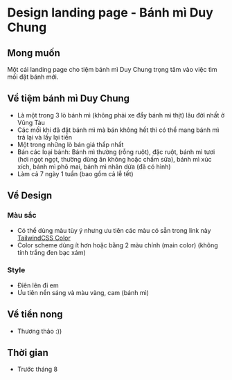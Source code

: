 # Design landing page - Bánh mì Duy Chung

## Mong muốn
Một cái landing page cho tiệm bánh mì Duy Chung trọng tâm vào việc tìm mối đặt bánh mới.

## Về tiệm bánh mì Duy Chung
- Là một trong 3 lò bánh mì (không phải xe đẩy bánh mì thịt) lâu đời nhất ở Vũng Tàu
- Các mối khi đã đặt bánh mì mà bán không hết thì có thể mang bánh mì trả lại và lấy lại tiền
- Một trong những lò bán giá thấp nhất
- Bán các loại bánh: Bánh mì thường (rỗng ruột), đặc ruột, bánh mì tươi (hơi ngọt ngọt, thường dùng ăn không hoặc chấm sữa), bánh mì xúc xích, bánh mì phô mai, bánh mì nhân dừa (đã có hình)
- Làm cả 7 ngày 1 tuần (bao gồm cả lễ tết)

## Về Design
### Màu sắc
- Có thể dùng màu tùy ý nhưng ưu tiên các màu có sẵn trong link này [TailwindCSS Color](https://tailwindcss.com/docs/customizing-colors)
- Color scheme dùng ít hơn hoặc bằng 2 màu chính (main color) (không tính trắng đen bạc xám)

### Style
- Điên lên đi em
- Ưu tiên nền sáng và màu vàng, cam (bánh mì)

## Về tiền nong
- Thương thảo :))

## Thời gian
- Trước tháng 8
